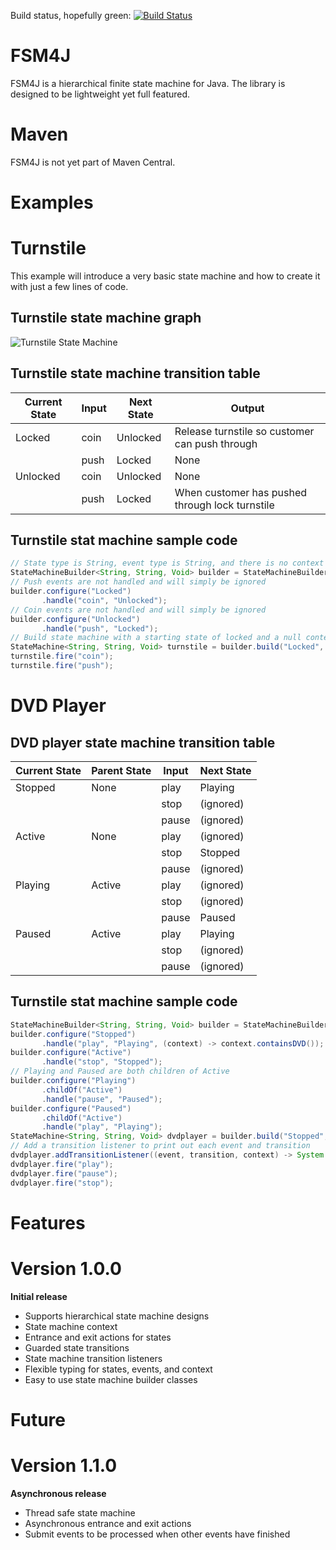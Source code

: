 Build status, hopefully green:
[![Build Status](https://travis-ci.org/bnorm-software/fsm4j.svg?branch=master)](https://travis-ci.org/bnorm-software/fsm4j)

FSM4J
=====
FSM4J is a hierarchical finite state machine for Java.  The library is designed to be lightweight yet full featured.

Maven
=====
FSM4J is not yet part of Maven Central.

Examples
========

# Turnstile

This example will introduce a very basic state machine and how to create it with just a few lines of code.

## Turnstile state machine graph
![Turnstile State Machine](http://upload.wikimedia.org/wikipedia/commons/9/9e/Turnstile_state_machine_colored.svg)

## Turnstile state machine transition table
| Current State | Input | Next State | Output                                          |
| ------------- | ----- | ---------- | ----------------------------------------------- |
| Locked        | coin  | Unlocked   | Release turnstile so customer can push through  |
|               | push  | Locked     | None                                            |
| Unlocked      | coin  | Unlocked   | None                                            |
|               | push  | Locked     | When customer has pushed through lock turnstile |

## Turnstile stat machine sample code
```java
// State type is String, event type is String, and there is no context
StateMachineBuilder<String, String, Void> builder = StateMachineBuilderFactory.create();
// Push events are not handled and will simply be ignored
builder.configure("Locked")
       .handle("coin", "Unlocked");
// Coin events are not handled and will simply be ignored
builder.configure("Unlocked")
       .handle("push", "Locked");
// Build state machine with a starting state of locked and a null context
StateMachine<String, String, Void> turnstile = builder.build("Locked", null);
turnstile.fire("coin");
turnstile.fire("push");
```

# DVD Player

## DVD player state machine transition table
| Current State | Parent State | Input | Next State |
| ------------- | ------------ | ----- | ---------- |
| Stopped       | None         | play  | Playing    |
|               |              | stop  | (ignored)  |
|               |              | pause | (ignored)  |
| Active        | None         | play  | (ignored)  |
|               |              | stop  | Stopped    |
|               |              | pause | (ignored)  |
| Playing       | Active       | play  | (ignored)  |
|               |              | stop  | (ignored)  |
|               |              | pause | Paused     |
| Paused        | Active       | play  | Playing    |
|               |              | stop  | (ignored)  |
|               |              | pause | (ignored)  |

## Turnstile stat machine sample code
```java
StateMachineBuilder<String, String, Void> builder = StateMachineBuilderFactory.create();
builder.configure("Stopped")
       .handle("play", "Playing", (context) -> context.containsDVD());
builder.configure("Active")
       .handle("stop", "Stopped");
// Playing and Paused are both children of Active
builder.configure("Playing")
       .childOf("Active")
       .handle("pause", "Paused");
builder.configure("Paused")
       .childOf("Active")
       .handle("play", "Playing");
StateMachine<String, String, Void> dvdplayer = builder.build("Stopped", null);
// Add a transition listener to print out each event and transition
dvdplayer.addTransitionListener((event, transition, context) -> System.out.println(event + " generated " + transition));
dvdplayer.fire("play");
dvdplayer.fire("pause");
dvdplayer.fire("stop");
```

Features
========

# Version 1.0.0
**Initial release**
 - Supports hierarchical state machine designs
 - State machine context
 - Entrance and exit actions for states 
 - Guarded state transitions
 - State machine transition listeners
 - Flexible typing for states, events, and context
 - Easy to use state machine builder classes

Future
======

# Version 1.1.0
**Asynchronous release**
 - Thread safe state machine
 - Asynchronous entrance and exit actions
 - Submit events to be processed when other events have finished
